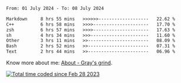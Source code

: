 <!--START_SECTION:waka-->

```txt
From: 01 July 2024 - To: 08 July 2024

Markdown     8 hrs 55 mins   >>>>>>-------------------   22.62 %
C++          6 hrs 58 mins   >>>>---------------------   17.70 %
zsh          6 hrs 57 mins   >>>>---------------------   17.63 %
sh           4 hrs 34 mins   >>>----------------------   11.60 %
Other        3 hrs 11 mins   >>-----------------------   08.09 %
Bash         2 hrs 52 mins   >>-----------------------   07.31 %
Text         2 hrs 44 mins   >>-----------------------   06.96 %
```

<!--END_SECTION:waka-->

<!-- [![grayxu's github stats](https://github-readme-stats.vercel.app/api?username=grayxu&count_private=true&show_icons=true)](https://github.com/grayxu) -->

Know more about me: [About - Gray's grind](https://www.grayxu.cn/).
<p align="left">
  <a href="https://wakatime.com/@c69eb31e-43a1-463f-8968-c3449e386f57"><img src="https://wakatime.com/badge/user/c69eb31e-43a1-463f-8968-c3449e386f57.svg" title="Total time coded since Feb 28 2023" /></a>
</p>

